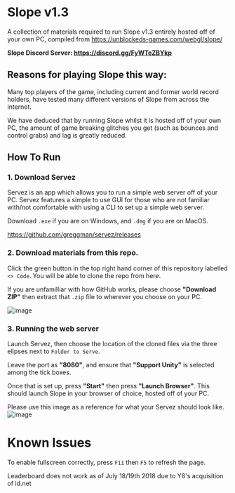 # Slope v1.3

A collection of materials required to run Slope v1.3 entirely hosted off of your own PC, compiled from https://unblockeds-games.com/webgl/slope/

**Slope Discord Server: https://discord.gg/FyWTeZBYkp**

## Reasons for playing Slope this way:

Many top players of the game, including current and former world record holders, have tested many different versions of Slope from across the internet.

We have deduced that by running Slope whilst it is hosted off of your own PC, the amount of game breaking glitches you get (such as bounces and control grabs) and lag is greatly reduced.

## How To Run

### 1. Download Servez
Servez is an app which allows you to run a simple web server off of your PC. Servez features a simple to use GUI for those who are not familiar with/not comfortable with using a CLI to set up a simple web server.

Download `.exe` if you are on Windows, and `.dmg` if you are on MacOS.

https://github.com/greggman/servez/releases

### 2. Download materials from this repo.
Click the green button in the top right hand corner of this repository labelled `<> Code`. You will be able to clone the repo from here.

If you are unfamilliar with how GitHub works, please choose **"Download ZIP"** then extract that `.zip` file to wherever you choose on your PC.

![image](https://user-images.githubusercontent.com/86921268/223588879-c93874e3-7da0-4b5b-a8f6-0c178a853e45.png)

### 3. Running the web server
Launch Servez, then choose the location of the cloned files via the three elipses next to `Folder to Serve`.

Leave the port as **"8080"**, and ensure that **"Support Unity"** is selected among the tick boxes.

Once that is set up, press **"Start"** then press **"Launch Browser"**. This should launch Slope in your browser of choice, hosted off of your PC.

Please use this image as a reference for what your Servez should look like.
![image](https://user-images.githubusercontent.com/86921268/223592009-b095675e-6b82-4a61-b1bf-76c02f35db18.png)

# Known Issues

To enable fullscreen correctly, press `F11` then `F5` to refresh the page.

Leaderboard does not work as of July 18/19th 2018 due to Y8's acquisition of id.net
